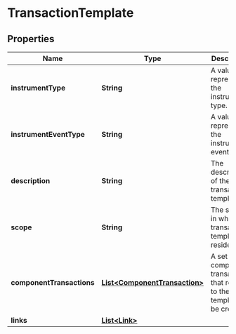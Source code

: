 

# TransactionTemplate


## Properties

| Name | Type | Description | Notes |
|------------ | ------------- | ------------- | -------------|
|**instrumentType** | **String** | A value that represents the instrument type. |  |
|**instrumentEventType** | **String** | A value that represents the instrument event type. |  |
|**description** | **String** | The description of the transaction template. |  |
|**scope** | **String** | The scope in which the transaction template resides. |  |
|**componentTransactions** | [**List&lt;ComponentTransaction&gt;**](ComponentTransaction.md) | A set of component transactions that relate to the template to be created. |  |
|**links** | [**List&lt;Link&gt;**](Link.md) |  |  [optional] |



